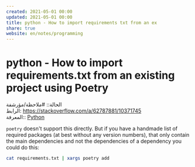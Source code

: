 ```yaml
---  
created: 2021-05-01 00:00  
updated: 2021-05-01 00:00  
title: python - How to import requirements txt from an ex  
share: true  
website: en/notes/programming  
---  
```

  
# python - How to import requirements.txt from an existing project using Poetry  
  
الحالة:: #ملاحظة/مؤرشفة  
الرابط: https://stackoverflow.com/a/62787881/10371745  
المعرفة:: [Python](Python)  
  
`poetry` doesn't support this directly. But if you have a handmade list of required packages (at best without any version numbers), that only contain the main dependencies and not the dependencies of a dependency you could do this:  
  
```bash  
cat requirements.txt | xargs poetry add  
```  

